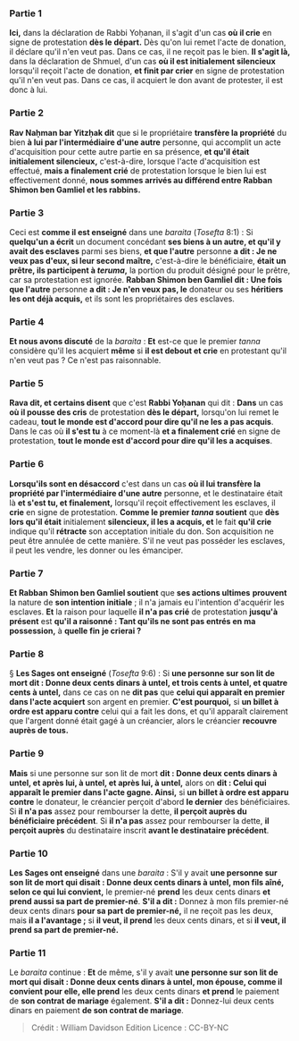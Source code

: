 
### Partie 1
<b>Ici,</b> dans la déclaration de Rabbi Yoḥanan, il s'agit d'un cas <b>où il crie</b> en signe de protestation <b>dès le départ.</b> Dès qu'on lui remet l'acte de donation, il déclare qu'il n'en veut pas. Dans ce cas, il ne reçoit pas le bien. <b>Il s'agit là,</b> dans la déclaration de Shmuel, d'un cas <b>où il est initialement silencieux</b> lorsqu'il reçoit l'acte de donation, <b>et finit par crier</b> en signe de protestation qu'il n'en veut pas. Dans ce cas, il acquiert le don avant de protester, il est donc à lui.

### Partie 2
<b>Rav Naḥman bar Yitzḥak dit</b> que si le propriétaire <b>transfère la propriété</b> du bien <b>à lui par l'intermédiaire d'une autre</b> personne, qui accomplit un acte d'acquisition pour cette autre partie en sa présence, <b>et qu'il était initialement silencieux,</b> c'est-à-dire, lorsque l'acte d'acquisition est effectué, <b>mais a finalement crié</b> de protestation lorsque le bien lui est effectivement donné, <b>nous sommes arrivés au différend entre Rabban Shimon ben Gamliel et les rabbins.</b>

### Partie 3
Ceci est <b>comme il est enseigné</b> dans une <i>baraita</i> (<i>Tosefta</i> 8:1) : Si <b>quelqu'un a écrit</b> un document concédant <b>ses biens à un autre, et qu'il y avait des esclaves</b> parmi ses biens, <b>et que l'autre</b> personne <b>a dit : Je ne veux pas d'eux, si leur second maître,</b> c'est-à-dire le bénéficiaire, <b>était un prêtre, ils participent à <i>teruma</i>,</b> la portion du produit désigné pour le prêtre, car sa protestation est ignorée. <b>Rabban Shimon ben Gamliel dit : Une fois que l'autre</b> personne <b>a dit : Je n'en veux pas, le</b> donateur ou ses <b>héritiers les ont déjà acquis,</b> et ils sont les propriétaires des esclaves.

### Partie 4
<b>Et nous avons discuté</b> de la <i>baraita</i> : <b>Et</b> est-ce que le premier <i>tanna</i></b> considère qu'il les acquiert <b>même</b> si <b>il est debout et crie</b> en protestant qu'il n'en veut pas ? Ce n'est pas raisonnable.

### Partie 5
<b>Rava dit, et certains disent</b> que c'est <b>Rabbi Yoḥanan</b> qui dit : <b>Dans</b> un cas <b>où il pousse des cris</b> de protestation <b>dès le départ,</b> lorsqu'on lui remet le cadeau, <b>tout le monde est d'accord pour dire qu'il ne les a pas acquis</b>. Dans le cas où <b>il s'est tu</b> à ce moment-là <b>et a finalement crié</b> en signe de protestation, <b>tout le monde est d'accord pour dire qu'il les a acquises</b>.

### Partie 6
<b>Lorsqu'ils sont en désaccord</b> c'est dans un cas <b>où il lui transfère la propriété par l'intermédiaire d'une autre</b> personne, et le destinataire était là <b>et s'est tu, et finalement,</b> lorsqu'il reçoit effectivement les esclaves, il <b>crie</b> en signe de protestation. <b>Comme le premier <i>tanna</i> soutient</b> que <b>dès lors qu'il était</b> initialement <b>silencieux, il les a acquis, et</b> le fait <b>qu'il crie</b> indique qu'il <b>rétracte</b> son acceptation initiale du don. Son acquisition ne peut être annulée de cette manière. S'il ne veut pas posséder les esclaves, il peut les vendre, les donner ou les émanciper.

### Partie 7
<b>Et Rabban Shimon ben Gamliel soutient</b> que <b>ses actions ultimes</b> <b>prouvent</b> la nature de <b>son intention initiale</b> ; il n'a jamais eu l'intention d'acquérir les esclaves. <b>Et</b> la raison pour laquelle <b>il n'a pas crié</b> de protestation <b>jusqu'à présent</b> est <b>qu'il a raisonné : Tant qu'ils ne sont pas entrés en ma possession,</b> à <b>quelle fin</b> <b>je crierai ?</b>

### Partie 8
§ <b>Les Sages ont enseigné</b> (<i>Tosefta</i> 9:6) : Si <b>une personne sur son lit de mort dit : Donne deux cents dinars à untel, et trois cents à untel, et quatre cents à untel,</b> dans ce cas on ne <b>dit pas</b> que <b>celui qui apparaît en premier dans l'acte acquiert</b> son argent en premier. <b>C'est pourquoi,</b> si <b>un billet à ordre est apparu contre</b> celui qui a fait les dons, et qu'il apparaît clairement que l'argent donné était gagé à un créancier, alors le créancier <b>recouvre auprès de tous.</b>

### Partie 9
<b>Mais</b> si une personne sur son lit de mort <b>dit : Donne deux cents dinars à untel, et après lui, à untel, et après lui, à untel,</b> alors on <b>dit : Celui qui apparaît le premier dans l'acte gagne. Ainsi,</b> si <b>un billet à ordre est apparu contre</b> le donateur, le créancier perçoit d'abord <b>le dernier</b> des bénéficiaires. Si <b>il n'a pas</b> assez pour rembourser la dette, <b>il perçoit auprès du bénéficiaire précédent</b>. Si <b>il n'a pas</b> assez pour rembourser la dette, <b>il perçoit auprès</b> du destinataire inscrit <b>avant le destinataire précédent</b>.

### Partie 10
<b>Les Sages ont enseigné</b> dans une <i>baraita</i> : S'il y avait <b>une personne sur son lit de mort qui disait : Donne deux cents dinars à untel, mon fils aîné, selon ce qui lui convient,</b> le premier-né <b>prend</b> les deux cents dinars <b>et prend aussi sa part de premier-né</b>. <b>S'il a dit :</b> Donnez à mon fils premier-né deux cents dinars <b>pour sa part de premier-né,</b> il ne reçoit pas les deux, mais <b>il a l'avantage ;</b> si <b>il veut, il prend</b> les deux cents dinars, et si <b>il veut, il prend sa part de premier-né.</b>

### Partie 11
Le <i>baraita</i> continue : <b>Et</b> de même, s'il y avait <b>une personne sur son lit de mort qui disait : Donne deux cents dinars à untel, mon épouse, comme il convient pour elle, elle prend</b> les deux cents dinars <b>et prend</b> le paiement de <b>son contrat de mariage</b> également. <b>S'il a dit :</b> Donnez-lui deux cents dinars en paiement <b>de son contrat de mariage</b>.

>Crédit : William Davidson Edition
>Licence : CC-BY-NC